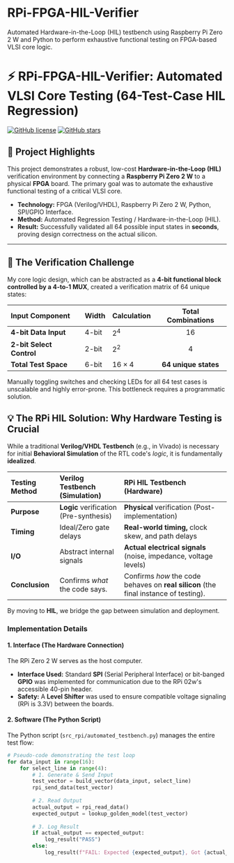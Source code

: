 # RPi-FPGA-HIL-Verifier
Automated Hardware-in-the-Loop (HIL) testbench using Raspberry Pi Zero 2 W and Python to perform exhaustive functional testing on FPGA-based VLSI core logic.

# ⚡ RPi-FPGA-HIL-Verifier: Automated VLSI Core Testing (64-Test-Case HIL Regression)

[![GitHub license](https://img.shields.io/badge/license-MIT-blue.svg)](LICENSE)
[![GitHub stars](https://img.shields.io/github/stars/YOUR_USERNAME/RPi-FPGA-HIL-Verifier.svg?style=social)](https://github.com/YOUR_USERNAME/RPi-FPGA-HIL-Verifier/stargazers)

## 🌟 Project Highlights

This project demonstrates a robust, low-cost **Hardware-in-the-Loop (HIL)** verification environment by connecting a **Raspberry Pi Zero 2 W** to a physical **FPGA** board. The primary goal was to automate the exhaustive functional testing of a critical VLSI core.

- **Technology:** FPGA (Verilog/VHDL), Raspberry Pi Zero 2 W, Python, SPI/GPIO Interface.
- **Method:** Automated Regression Testing / Hardware-in-the-Loop (HIL).
- **Result:** Successfully validated all 64 possible input states in **seconds**, proving design correctness on the actual silicon.

---

## 🧠 The Verification Challenge

My core logic design, which can be abstracted as a **4-bit functional block controlled by a 4-to-1 MUX**, created a verification matrix of 64 unique states:

| Input Component | Width | Calculation | Total Combinations |
| :--- | :--- | :--- | :---: |
| **4-bit Data Input** | 4-bit | $2^4$ | 16 |
| **2-bit Select Control** | 2-bit | $2^2$ | 4 |
| **Total Test Space** | 6-bit | $16 \times 4$ | **64 unique states** |

Manually toggling switches and checking LEDs for all 64 test cases is unscalable and highly error-prone. This bottleneck requires a programmatic solution.

## 💡 The RPi HIL Solution: Why Hardware Testing is Crucial

While a traditional **Verilog/VHDL Testbench** (e.g., in Vivado) is necessary for initial **Behavioral Simulation** of the RTL code's *logic*, it is fundamentally **idealized**.

| Testing Method | Verilog Testbench (Simulation) | RPi HIL Testbench (Hardware) |
| :--- | :--- | :--- |
| **Purpose** | **Logic** verification (Pre-synthesis) | **Physical** verification (Post-implementation) |
| **Timing** | Ideal/Zero gate delays | **Real-world timing,** clock skew, and path delays |
| **I/O** | Abstract internal signals | **Actual electrical signals** (noise, impedance, voltage levels) |
| **Conclusion** | Confirms *what* the code says. | Confirms *how* the code behaves on **real silicon** (the final instance of testing). |

By moving to **HIL**, we bridge the gap between simulation and deployment.

### Implementation Details

#### **1. Interface (The Hardware Connection)**

The RPi Zero 2 W serves as the host computer.

* **Interface Used:** Standard **SPI** (Serial Peripheral Interface) or bit-banged **GPIO** was implemented for communication due to the RPi 02w's accessible 40-pin header.
* **Safety:** A **Level Shifter** was used to ensure compatible voltage signaling (RPi is 3.3V) between the boards.

#### **2. Software (The Python Script)**

The Python script (`src_rpi/automated_testbench.py`) manages the entire test flow:

```python
# Pseudo-code demonstrating the test loop
for data_input in range(16):
    for select_line in range(4):
        # 1. Generate & Send Input
        test_vector = build_vector(data_input, select_line)
        rpi_send_data(test_vector) 
        
        # 2. Read Output
        actual_output = rpi_read_data()
        expected_output = lookup_golden_model(test_vector)
        
        # 3. Log Result
        if actual_output == expected_output:
            log_result("PASS")
        else:
            log_result(f"FAIL: Expected {expected_output}, Got {actual_output}")
